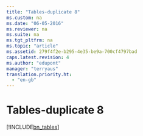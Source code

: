 ```yaml
---
title: "Tables-duplicate 8"
ms.custom: na
ms.date: "06-05-2016"
ms.reviewer: na
ms.suite: na
ms.tgt_pltfrm: na
ms.topic: "article"
ms.assetid: 279f4f2e-b295-4e35-be9a-700cf4797bad
caps.latest.revision: 4
ms.author: "edupont"
manager: "terryaus"
translation.priority.ht: 
  - "en-gb"
---
```

# Tables-duplicate 8
[!INCLUDE[bn_tables](../../LocalFunctionalityForMicrosoftDynamicsNav2016/Australia/includes/bn_tables_md.md)]